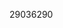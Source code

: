 [//]: # (Created by ./bin/manage_files.pl from ./species/Meloidogyne_incognita/PRJNA340324/Meloidogyne_incognita_PRJNA340324.publication.html on Thu Jun 11 13:44:48 2020)
29036290
